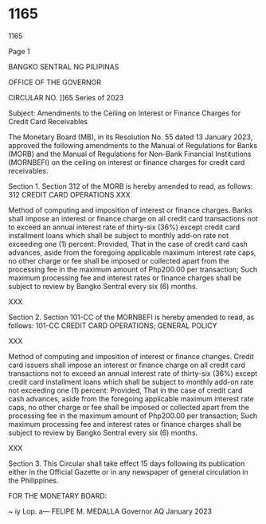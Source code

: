 # 1165

1165

Page 1

BANGKO SENTRAL NG PILIPINAS

OFFICE OF THE GOVERNOR

CIRCULAR NO. ]]65 Series of 2023

Subject: Amendments to the Ceiling on Interest or Finance Charges for Credit Card Receivables

The Monetary Board (MB), in its Resolution No. 55 dated 13 January 2023, approved the following amendments to the Manual of Regulations for Banks (MORB) and the Manual of Regulations for Non-Bank Financial Institutions (MORNBEFI) on the ceiling on interest or finance charges for credit card receivables.

Section 1. Section 312 of the MORB is hereby amended to read, as follows: 312 CREDIT CARD OPERATIONS XXX

Method of computing and imposition of interest or finance charges. Banks shall impose an interest or finance charge on all credit card transactions not to exceed an annual interest rate of thirty-six (36%) except credit card installment loans which shall be subject to monthly add-on rate not exceeding one (1) percent: Provided, That in the case of credit card cash advances, aside from the foregoing applicable maximum interest rate caps, no other charge or fee shall be imposed or collected apart from the processing fee in the maximum amount of Php200.00 per transaction; Such maximum processing fee and interest rates or finance charges shall be subject to review by Bangko Sentral every six (6) months.

XXX

Section 2. Section 101-CC of the MORNBEFI is hereby amended to read, as follows: 101-CC CREDIT CARD OPERATIONS; GENERAL POLICY

XXX

Method of computing and imposition of interest or finance changes. Credit card issuers shall impose an interest or finance charge on all credit card transactions not to exceed an annual interest rate of thirty-six (36%) except credit card installment loans which shall be subject to monthly add-on rate not exceeding one (1) percent: Provided, That in the case of credit card cash advances, aside from the foregoing applicable maximum interest rate caps, no other charge or fee shall be imposed or collected apart from the processing fee in the maximum amount of Php200.00 per transaction; Such maximum processing fee and interest rates or finance charges shall be subject to review by Bangko Sentral every six (6) months.

XXX

Section 3. This Circular shall take effect 15 days following its publication either in the Official Gazette or in any newspaper of general circulation in the Philippines.

FOR THE MONETARY BOARD:

~ iy Lop. a— FELIPE M. MEDALLA Governor AQ January 2023